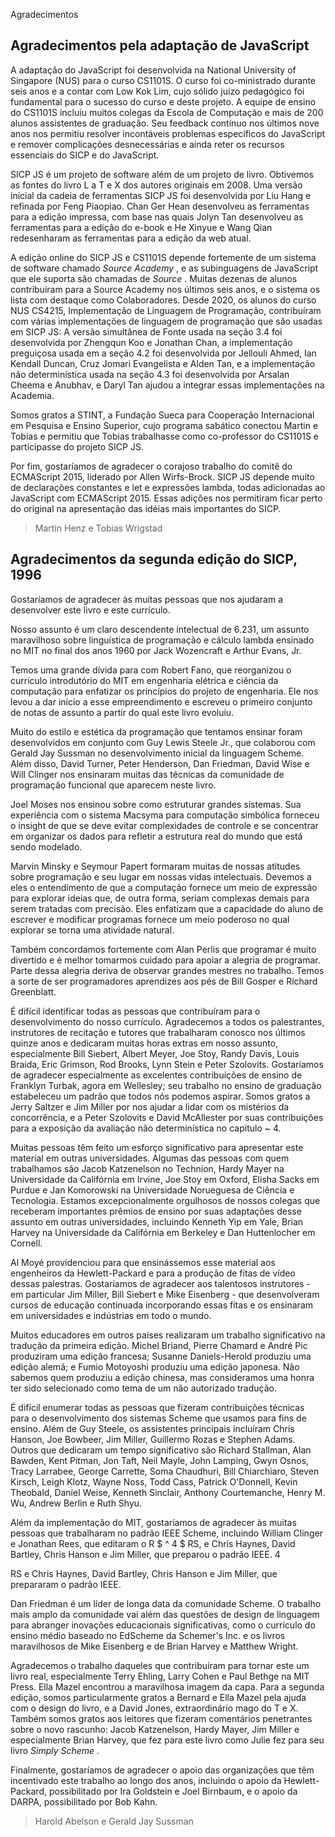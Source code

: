 Agradecimentos

## Agradecimentos pela adaptação de JavaScript

A adaptação do JavaScript foi desenvolvida na National University of Singapore (NUS) para o curso CS1101S. O curso foi co-ministrado durante seis anos e a contar com Low Kok Lim, cujo sólido juízo pedagógico foi fundamental para o sucesso do curso e deste projeto. A equipe de ensino do CS1101S incluiu muitos colegas da Escola de Computação e mais de 200 alunos assistentes de graduação. Seu feedback contínuo nos últimos nove anos nos permitiu resolver incontáveis ​​problemas específicos do JavaScript e remover complicações desnecessárias e ainda reter os recursos essenciais do SICP e do JavaScript.

SICP JS é um projeto de software além de um projeto de livro. Obtivemos as fontes do livro L a T e X dos autores originais em 2008. Uma versão inicial da cadeia de ferramentas SICP JS foi desenvolvida por Liu Hang e refinada por Feng Piaopiao. Chan Ger Hean desenvolveu as ferramentas para a edição impressa, com base nas quais Jolyn Tan desenvolveu as ferramentas para a edição do e-book e He Xinyue e Wang Qian redesenharam as ferramentas para a edição da web atual.

A edição online do SICP JS e CS1101S depende fortemente de um sistema de software chamado _Source Academy_ , e as subinguagens de JavaScript que ele suporta são chamadas de _Source_ . Muitas dezenas de alunos contribuíram para a Source Academy nos últimos seis anos, e o sistema os lista com destaque como Colaboradores. Desde 2020, os alunos do curso NUS CS4215, Implementação de Linguagem de Programação, contribuíram com várias implementações de linguagem de programação que são usadas em SICP JS: A versão simultânea de Fonte usada na seção 3.4 foi desenvolvida por Zhengqun Koo e Jonathan Chan, a implementação preguiçosa usada em a seção 4.2 foi desenvolvida por Jellouli Ahmed, Ian Kendall Duncan, Cruz Jomari Evangelista e Alden Tan, e a implementação não determinística usada na seção 4.3 foi desenvolvida por Arsalan Cheema e Anubhav, e Daryl Tan ajudou a integrar essas implementações na Academia.

Somos gratos a STINT, a Fundação Sueca para Cooperação Internacional em Pesquisa e Ensino Superior, cujo programa sabático conectou Martin e Tobias e permitiu que Tobias trabalhasse como co-professor do CS1101S e participasse do projeto SICP JS.

Por fim, gostaríamos de agradecer o corajoso trabalho do comitê do ECMAScript 2015, liderado por Allen Wirfs-Brock. SICP JS depende muito de declarações constantes e let e expressões lambda, todas adicionadas ao JavaScript com ECMAScript 2015. Essas adições nos permitiram ficar perto do original na apresentação das idéias mais importantes do SICP.

> Martin Henz e Tobias Wrigstad

## Agradecimentos da segunda edição do SICP, 1996

Gostaríamos de agradecer às muitas pessoas que nos ajudaram a desenvolver este livro e este currículo.

Nosso assunto é um claro descendente intelectual de 6.231, um assunto maravilhoso sobre linguística de programação e cálculo lambda ensinado no MIT no final dos anos 1960 por Jack Wozencraft e Arthur Evans, Jr.

Temos uma grande dívida para com Robert Fano, que reorganizou o currículo introdutório do MIT em engenharia elétrica e ciência da computação para enfatizar os princípios do projeto de engenharia. Ele nos levou a dar início a esse empreendimento e escreveu o primeiro conjunto de notas de assunto a partir do qual este livro evoluiu.

Muito do estilo e estética da programação que tentamos ensinar foram desenvolvidos em conjunto com Guy Lewis Steele Jr., que colaborou com Gerald Jay Sussman no desenvolvimento inicial da linguagem Scheme. Além disso, David Turner, Peter Henderson, Dan Friedman, David Wise e Will Clinger nos ensinaram muitas das técnicas da comunidade de programação funcional que aparecem neste livro.

Joel Moses nos ensinou sobre como estruturar grandes sistemas. Sua experiência com o sistema Macsyma para computação simbólica forneceu o insight de que se deve evitar complexidades de controle e se concentrar em organizar os dados para refletir a estrutura real do mundo que está sendo modelado.

Marvin Minsky e Seymour Papert formaram muitas de nossas atitudes sobre programação e seu lugar em nossas vidas intelectuais. Devemos a eles o entendimento de que a computação fornece um meio de expressão para explorar ideias que, de outra forma, seriam complexas demais para serem tratadas com precisão. Eles enfatizam que a capacidade do aluno de escrever e modificar programas fornece um meio poderoso no qual explorar se torna uma atividade natural.

Também concordamos fortemente com Alan Perlis que programar é muito divertido e é melhor tomarmos cuidado para apoiar a alegria de programar. Parte dessa alegria deriva de observar grandes mestres no trabalho. Temos a sorte de ser programadores aprendizes aos pés de Bill Gosper e Richard Greenblatt.

É difícil identificar todas as pessoas que contribuíram para o desenvolvimento do nosso currículo. Agradecemos a todos os palestrantes, instrutores de recitação e tutores que trabalharam conosco nos últimos quinze anos e dedicaram muitas horas extras em nosso assunto, especialmente Bill Siebert, Albert Meyer, Joe Stoy, Randy Davis, Louis Braida, Eric Grimson, Rod Brooks, Lynn Stein e Peter Szolovits. Gostaríamos de agradecer especialmente as excelentes contribuições de ensino de Franklyn Turbak, agora em Wellesley; seu trabalho no ensino de graduação estabeleceu um padrão que todos nós podemos aspirar. Somos gratos a Jerry Saltzer e Jim Miller por nos ajudar a lidar com os mistérios da concorrência, e a Peter Szolovits e David McAllester por suas contribuições para a exposição da avaliação não determinística no capítulo ~ 4.

Muitas pessoas têm feito um esforço significativo para apresentar este material em outras universidades. Algumas das pessoas com quem trabalhamos são Jacob Katzenelson no Technion, Hardy Mayer na Universidade da Califórnia em Irvine, Joe Stoy em Oxford, Elisha Sacks em Purdue e Jan Komorowski na Universidade Norueguesa de Ciência e Tecnologia. Estamos excepcionalmente orgulhosos de nossos colegas que receberam importantes prêmios de ensino por suas adaptações desse assunto em outras universidades, incluindo Kenneth Yip em Yale, Brian Harvey na Universidade da Califórnia em Berkeley e Dan Huttenlocher em Cornell.

Al Moyé providenciou para que ensinássemos esse material aos engenheiros da Hewlett-Packard e para a produção de fitas de vídeo dessas palestras. Gostaríamos de agradecer aos talentosos instrutores - em particular Jim Miller, Bill Siebert e Mike Eisenberg - que desenvolveram cursos de educação continuada incorporando essas fitas e os ensinaram em universidades e indústrias em todo o mundo.

Muitos educadores em outros países realizaram um trabalho significativo na tradução da primeira edição. Michel Briand, Pierre Chamard e André Pic produziram uma edição francesa; Susanne Daniels-Herold produziu uma edição alemã; e Fumio Motoyoshi produziu uma edição japonesa. Não sabemos quem produziu a edição chinesa, mas consideramos uma honra ter sido selecionado como tema de um não autorizado tradução.

É difícil enumerar todas as pessoas que fizeram contribuições técnicas para o desenvolvimento dos sistemas Scheme que usamos para fins de ensino. Além de Guy Steele, os assistentes principais incluíram Chris Hanson, Joe Bowbeer, Jim Miller, Guillermo Rozas e Stephen Adams. Outros que dedicaram um tempo significativo são Richard Stallman, Alan Bawden, Kent Pitman, Jon Taft, Neil Mayle, John Lamping, Gwyn Osnos, Tracy Larrabee, George Carrette, Soma Chaudhuri, Bill Chiarchiaro, Steven Kirsch, Leigh Klotz, Wayne Noss, Todd Cass, Patrick O'Donnell, Kevin Theobald, Daniel Weise, Kenneth Sinclair, Anthony Courtemanche, Henry M. Wu, Andrew Berlin e Ruth Shyu.

Além da implementação do MIT, gostaríamos de agradecer às muitas pessoas que trabalharam no padrão IEEE Scheme, incluindo William Clinger e Jonathan Rees, que editaram o R $ ^ 4 $ RS, e Chris Haynes, David Bartley, Chris Hanson e Jim Miller, que preparou o padrão IEEE. 4

RS e Chris Haynes, David Bartley, Chris Hanson e Jim Miller, que prepararam o padrão IEEE.

Dan Friedman é um líder de longa data da comunidade Scheme. O trabalho mais amplo da comunidade vai além das questões de design de linguagem para abranger inovações educacionais significativas, como o currículo do ensino médio baseado no EdScheme da Schemer's Inc. e os livros maravilhosos de Mike Eisenberg e de Brian Harvey e Matthew Wright.

Agradecemos o trabalho daqueles que contribuíram para tornar este um livro real, especialmente Terry Ehling, Larry Cohen e Paul Bethge na MIT Press. Ella Mazel encontrou a maravilhosa imagem da capa. Para a segunda edição, somos particularmente gratos a Bernard e Ella Mazel pela ajuda com o design do livro, e a David Jones, extraordinário mago do T e X. Também somos gratos aos leitores que fizeram comentários penetrantes sobre o novo rascunho: Jacob Katzenelson, Hardy Mayer, Jim Miller e especialmente Brian Harvey, que fez para este livro como Julie fez para seu livro _Simply Scheme_ .

Finalmente, gostaríamos de agradecer o apoio das organizações que têm incentivado este trabalho ao longo dos anos, incluindo o apoio da Hewlett-Packard, possibilitado por Ira Goldstein e Joel Birnbaum, e o apoio da DARPA, possibilitado por Bob Kahn.

> Harold Abelson e Gerald Jay Sussman
